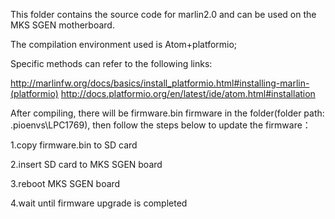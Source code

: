 
This folder contains the source code for marlin2.0 and can be used on the MKS SGEN motherboard.

The compilation environment used is Atom+platformio;

Specific methods can refer to the following links:

http://marlinfw.org/docs/basics/install_platformio.html#installing-marlin-(platformio) 
http://docs.platformio.org/en/latest/ide/atom.html#installation

After compiling, there will be firmware.bin firmware in the folder(folder path: .pioenvs\LPC1769), then follow the steps below to update the firmware：

1.copy firmware.bin to SD card

2.insert SD card to MKS SGEN board

3.reboot MKS SGEN board

4.wait until firmware upgrade is completed
